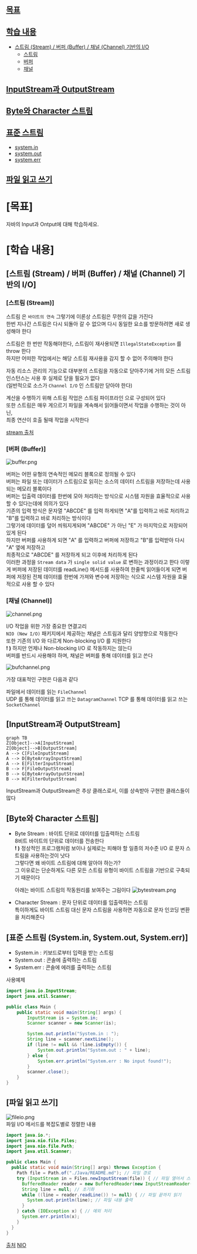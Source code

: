 ## [목표](#목표)
## [학습 내용](#학습-내용)
- [스트림 (Stream) / 버퍼 (Buffer) / 채널 (Channel) 기반의 I/O](#스트림-stream--버퍼-buffer--채널-channel-기반의-io)
    - [스트림](#스트림-stream)
    - [버퍼](#버퍼-buffer)
    - [채널](#채널-channel)
## [InputStream과 OutputStream](#inputstream과-outputstream)
## [Byte와 Character 스트림](#byte와-character-스트림)
## [표준 스트림](#표준-스트림-systemin-systemout-systemerr)
- [system.in](#systemin)
- [system.out](#systemout)
- [system.err](#systemerr)
## [파일 읽고 쓰기](#파일-읽고-쓰기)


# [목표]

자바의 Input과 Ontput에 대해 학습하세요.

# [학습 내용]

## [스트림 (Stream) / 버퍼 (Buffer) / 채널 (Channel) 기반의 I/O]   

### [스트림 (Stream)]   

스트림 은 `바이트의 연속` 그렇기에 이론상 스트림은 무한의 값을 가진다   
한번 지나간 스트림은 다시 되돌아 갈 수 없으며 다시 동일한 요소를 방문하려면 새로 생성해야 한다   

스트림은 한 번만 작동해야한다, 스트림이 재사용되면 `IllegalStateException` 를 throw 한다   
하지만 어떠한 작업에서는 해당 스트림 재사용을 감지 할 수 없어 주의해야 한다   

자동 리소스 관리의 기능으로 대부분의 스트림을 자동으로 닫아주기에
거의 모든 스트림 인스턴스는 사용 후 실제로 닫을 필요가 없다   
(일반적으로 소스가 `Channel I/O` 인 스트림만 닫아야 한다)   

계산을 수행하기 위해 스트림 작업은 스트림 파이프라인 으로 구성되어 있다   
또한 스트림은 매우 게으르기 파일을 계속해서 읽어들이면서 작업을 수행하는 것이 아닌,   
최종 연산이 호출 될때 작업을 시작한다   

[stream 출처](#https://www.javatpoint.com/java-8-stream)
	
### [버퍼 (Buffer)]   

![buffer.png](buffer.png)   

버퍼는 어떤 유형의 연속적인 메모리 블록으로 정의될 수 있다   
버퍼는 파일 또는 데이터가 스트림으로 읽히는 소스의 데이터 스트림을 저장하는데 사용되는 메모리 블록이다   
버퍼는 입출력 데이터를 한번에 모아 처리하는 방식으로 시스템 자원을 효율적으로 사용 할 수 있다는데에 의의가 있다   
기존의 입력 방식은 문자열 "ABCDE" 를 입력 하게되면 "A"를 입력하고 바로 처리하고 "B"를 입력하고 바로 처리하는 방식이다   
그렇기에 데이터를 덮어 씌워지게되며 "ABCDE" 가 아닌 "E" 가 마지막으로 저장되어 있게 된다   
하지만 버퍼를 사용하게 되면 "A" 를 입력하고 버퍼에 저장하고 "B"를 입력받아 다시 "A" 옆에 저장하고   
최종적으로 "ABCDE" 를 저장하게 되고 이후에 처리하게 된다   
이러한 과정을 `Stream data` 가 `single solid value` 로 변하는 과정이라고 한다 
이렇게 버퍼에 저장된 데이터를 readLine() 메서드를 사용하여 한줄씩 읽어들이게 되면
버퍼에 저장된 전체 데이터를 한번에 가져와 변수에 저장하는 식으로 시스템 자원을 효율적으로 사용 할 수 있다   

### [채널 (Channel)]     

![channel.png](channel.png)

I/O 작업을 위한 가장 중요한 연결고리   
`NIO (New I/O)` 패키지에서 제공하는 채널은 스트림과 달리 양방향으로 작동한다   
또한 기존의 I/O 와 다르게 Non-blocking I/O 를 지원한다   
**! )** 하지만 언제나 Non-blocking I/O 로 작동하지는 않는다   
버퍼를 반드시 사용해야 하며, 채널은 버퍼를 통해 데이터를 읽고 쓴다

![bufchannel.png](bufchannel.png)

가장 대표적인 구현은 다음과 같다    

파일에서 데이터를 읽는 `FileChannel`   
UDP 를 통해 데이터를 읽고 쓰는 `DatagramChannel`
TCP 를 통해 데이터를 읽고 쓰는 `SocketChannel`

## [InputStream과 OutputStream]   

```mermaid
graph TB 
Z[Object]-->A[InputStream]
Z[Object]-->B[OutputStream]
A --> C[FileInputStream]
A --> D[ByteArrayInputStream]
A --> E[FilterInputStream]
B --> F[FileOutputStream]
B --> G[ByteArrayOutputStream]
B --> H[FilterOutputStream] 
```

InputStream과 OutputStream은 추상 클래스로서, 이를 상속받아 구현한 클래스들이 많다   

## [Byte와 Character 스트림]   

- Byte Stream : 바이트 단위로 데이터를 입출력하는 스트림   
  8비트 바이트의 단위로 데이터를 전송한다   
  **! )** 정상적인 프로그램처럼 보이나 실제로는 피해야 할 일종의 저수준 I/O 로 문자 스트림을 사용하는것이 낫다   
    그렇다면 왜 바이트 스트림에 대해 알아야 하는가?   
    그 이유로는 단순하게도 다른 모든 스트림 유형이 바이트 스트림을 기반으로 구축되기 때문이다   
  
  아래는 바이트 스트림의 작동원리를 보여주는 그림이다
  ![bytestream.png](bytestream.png)   
  

- Character Stream : 문자 단위로 데이터를 입출력하는 스트림   
  특이하게도 바이트 스트림 대신 문자 스트림을 사용하면 자동으로 문자 인코딩 변환을 처리해준다   


## [표준 스트림 (System.in, System.out, System.err)]   

- System.in : 키보드로부터 입력을 받는 스트림
- System.out : 콘솔에 출력하는 스트림
- System.err : 콘솔에 에러를 출력하는 스트림

사용예제   

```java
import java.io.InputStream;
import java.util.Scanner;

public class Main {
	public static void main(String[] args) {
		InputStream is = System.in;
		Scanner scanner = new Scanner(is);

		System.out.println("System.in : ");
		String line = scanner.nextLine();
		if (line != null && !line.isEmpty()) {
			System.out.println("System.out : " + line);
		} else {
			System.err.println("System.err : No input found!");
		}
		scanner.close();
	}
}
```
## [파일 읽고 쓰기]   

![fileio.png](fileio.png)   
파일 I/O 메서드를 복잡도별로 정렬한 내용

```java
import java.io.*;
import java.nio.file.Files;
import java.nio.file.Path;
import java.util.Scanner;

public class Main {
  public static void main(String[] args) throws Exception {
    Path file = Path.of("./Java/README.md"); // 파일 경로
    try (InputStream in = Files.newInputStream(file)) { // 파일 열어서 스트림 생성
      BufferedReader reader = new BufferedReader(new InputStreamReader(in)); // 파일 읽기
      String line = null; // 초기화
      while ((line = reader.readLine()) != null) { // 파일 끝까지 읽기
        System.out.println(line); // 파일 내용 출력
      }
    } catch (IOException x) { // 예외 처리
      System.err.println(x); 
    }
  }
}
```

[출처](#https://docs.oracle.com/javase/tutorial/essential/io/file.html#textfiles)
[NIO](#https://openjdk.org/projects/nio/)